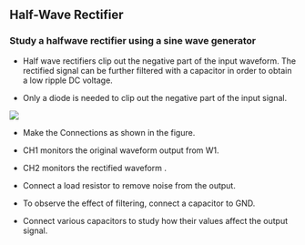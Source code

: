 Half-Wave Rectifier
---

### Study a halfwave rectifier using a sine wave generator

* Half wave rectifiers clip out the negative part of the input waveform. The rectified signal can be further filtered with a capacitor in order to obtain a low ripple DC voltage.

* Only a diode is needed to clip out the negative part of the input signal.

![](https://fossasia.github.io/pslab-experiments/images/schematics/halfwave.svg)

* Make the Connections as shown in the figure.

* CH1 monitors the original waveform output from W1.

* CH2 monitors the rectified waveform .

* Connect a load resistor to remove noise from the output.

* To observe the effect of filtering, connect a capacitor to GND.

* Connect various capacitors to study how their values affect the output signal.





